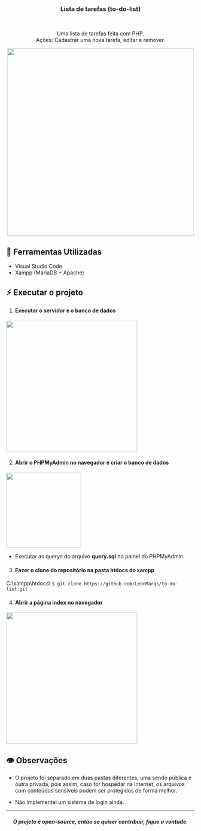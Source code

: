 <h3 align="center">Lista de tarefas (to-do-list)</h3>
  <br>
  <p align="center">
    Uma lista de tarefas feita com PHP. <br>
    Ações: Cadastrar uma nova tarefa, editar e remover.
  </p>
  
<p align="center">
<img src="https://imgur.com/kgJQrvu.png" width="500">
<p>
  
## :hammer: Ferramentas Utilizadas

* Visual Studio Code
* Xampp (MariaDB + Apache)

## :zap: Executar o projeto

1. #### Executar o servidor e o banco de dados
<img src="https://imgur.com/en1HUJU.png" width="350">

2. #### Abrir o PHPMyAdmin no navegador e criar o banco de dados
<img src="https://imgur.com/BRVLXkq.png" width="200">

   - Executar as querys do arquivo <strong>query.sql</strong> no painel do PHPMyAdmin

3. #### Fazer o clone do repositório na pasta htdocs do xampp
C:\xampp\htdocs\ ```$ git clone https://github.com/LeonMarqs/to-do-list.git```

4. #### Abrir a página index no navegador
<img src="https://imgur.com/sHvQR1z.png" width="350">

## :eye: Observações

* O projeto foi separado em duas pastas diferentes, uma sendo pública e outra privada, pois assim, caso for hospedar na internet, os arquivos com conteúdos sensíveis  podem ser protegidos de forma melhor.

* Não implementei um sistema de login ainda.

<hr>
<h5 align="center"> O projeto é open-source, então se quiser contribuir, fique a vontade.</h5>
